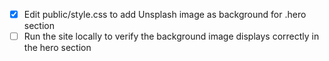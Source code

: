- [x] Edit public/style.css to add Unsplash image as background for .hero section
- [ ] Run the site locally to verify the background image displays correctly in the hero section
